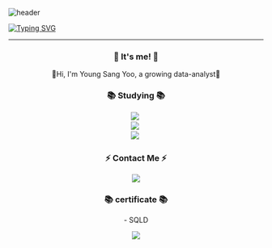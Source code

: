 ![header](https://capsule-render.vercel.app/api?type=waving&color=6994CDEE&text=&animation=twinkling&height=80)

[![Typing SVG](https://readme-typing-svg.demolab.com?font=Alkatra&weight=500&size=45&duration=4000&pause=3&color=6993CDEE&center=false&vCenter=false&multiline=true&repeat=true&width=1000&height=100&lines=Welcome+to+Young+Sang's+GitHub!👋)](https://git.io/typing-svg)

 ---
 
<div align="center">

<h3 align="center">👋 It's me! 👋</h3>
<p align="center">
  🌱Hi, I'm Young Sang Yoo, a growing data-analyst🌱
</p>


<h3 align="center">📚 Studying 📚</h3>
<p align="center">
  <img src="https://img.shields.io/badge/Python-3766AB?style=round-square&logo=Python&logoColor=white"/></a>&nbsp<br>
  <img src="https://img.shields.io/badge/MySQL-%2300f.svg?style=round-square&logo=mysql&logoColor=white"/></a>&nbsp<br>
  <img src="https://img.shields.io/badge/RStudio-blue?logo=RStudio"/></a>&nbsp<br>
</p>


<h3 align="center">⚡️ Contact Me ⚡️</h3>
<p align="center">
  <a href="mailto:dgh06008@gmail.com"><img src="https://img.shields.io/badge/Gmail-d14836?style=flat-square&logo=Gmail&logoColor=white&link=kimhyein7110@gmail.com"/></a>
</p>

<h3 align="center">📚 certificate 📚</h3>
<p align="center">
 - SQLD 
</p>

<div align=center>
  <img src="https://github-readme-stats.vercel.app/api?username=youngsang114&show_icons=true">
</div>

